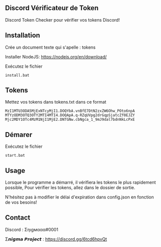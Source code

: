 ## Discord Vérificateur de Token 

Discord Token Checker pour vérifier vos tokens Discord!

## Installation

Crée un document texte qui s'apelle : tokens

Installer NodeJS: https://nodejs.org/en/download/

Exécutez le fichier

```
install.bat
```

## Tokens

Mettez vos tokens dans tokens.txt dans ce format

```
MzI1MTU3ODA5MjExNTcyMjI1.DOQYbA.vnBfE7DtN2zxZW6Ohw_POto6npA
MTYzODM3OTQ3OTY2MTI4MTI4.DOQApA.q-RZqUVpg2drGqpSjatcZf0EJZY
Mjc2MDY1OTc4MzM1NjI1MjE2.DNTGNw.cbNgca_1_9mJ9dal7bdnNkLcPxE

```

## Démarer

Exécutez le fichier

```
start.bat
```

## Usage

Lorsque le programme a démarré, il vérifiera les tokens le plus rapidement possible,
Pour vérifier les tokens, allez dans le dossier de sortie.

N'hésitez pas à modifier le délai d'expiration dans config.json en fonction de vos besoins!

## Contact

Discord : Σηιgмααα#0001

Σ𝙣𝙞𝙜𝙢𝙖 𝙋𝙧𝙤𝙟𝙚𝙘𝙩 : https://discord.gg/6tcd6hpvQt
